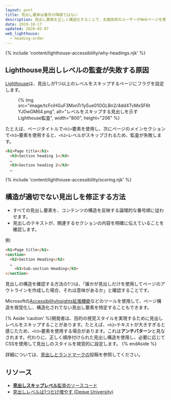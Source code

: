 ```yaml
---
layout: post
title: 見出し要素は番号の降順ではない
description: 見出し要素を正しく構造化することで、支援技術のユーザーがWebページを簡単に操作できるようにする方法について説明します。
date: 2019-10-17
updated: 2020-05-07
web_lighthouse:
  - heading-order
---
```


{% include 'content/lighthouse-accessibility/why-headings.njk' %}

## Lighthouse見出しレベルの監査が失敗する原因

[Lighthouse](https://developer.chrome.com/docs/lighthouse/overview/)は、見出しが1つ以上のレベルをスキップするページにフラグを設定します。

<figure>{% Img src="image/tcFciHGuF3MxnTr1y5ue01OGLBn2/4dd4TvMxSF6tYJ0wGM64.png", alt="レベルをスキップする見出しを示すLighthouse監査", width="800", height="206" %}</figure>

たとえば、ページタイトルで`<h1>`要素を使用し、次にページのメインセクションで`<h3>`要素を使用すると、`<h2>`レベルがスキップされるため、監査が失敗します。

```html
<h1>Page title</h1>
  <h3>Section heading 1</h3>
  …
  <h3>Section heading 2</h3>
  …
```

{% include 'content/lighthouse-accessibility/scoring.njk' %}

## 構造が適切でない見出しを修正する方法

- すべての見出し要素を、コンテンツの構造を反映する論理的な番号順に従わせます。
- 見出しのテキストが、関連するセクションの内容を明確に伝えていることを確認します。

例:

```html
<h1>Page title</h1>
<section>
  <h2>Section Heading</h2>
  …
    <h3>Sub-section Heading</h3>
</section>
```

見出しの構造を確認する方法の1つは、「誰かが見出しだけを使用してページのアウトラインを作成した場合、それは意味があるか」と確認することです。

Microsoftの<a href="https://accessibilityinsights.io/" rel="noopener">AccessibilityInsights拡張機能</a>などのツールを使用して、ページ構造を視覚化し、構造化されてない見出し要素を特定することもできます。

{% Aside 'caution' %}開発者は、目的の視覚スタイルを実現するために見出しレベルをスキップすることがあります。たとえば、`<h2>`テキストが大きすぎると感じたため、`<h3>`要素を使用する場合があります。これは**アンチパターン**と見なされます。代わりに、正しく順序付けられた見出し構造を使用し、必要に応じてCSSを使用して見出しのスタイルを視覚的に設定します。 {% endAside %}

詳細については、[見出しとランドマークの](/headings-and-landmarks)投稿を参照してください。

## リソース

- <a href="https://github.com/GoogleChrome/lighthouse/blob/master/lighthouse-core/audits/accessibility/heading-order.js" rel="noopener"><strong>見出しスキップレベル</strong>監査のソースコード</a>
- <a href="https://dequeuniversity.com/rules/axe/3.3/heading-order" rel="noopener">見出しレベルは1つだけ増やす (Deque University)</a>
